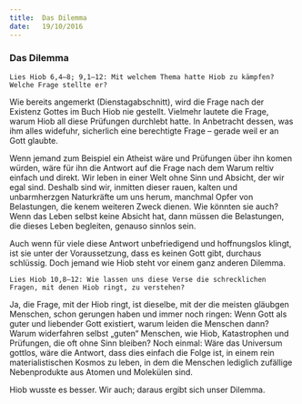 ```yaml
---
title:  Das Dilemma
date:   19/10/2016
---
```


### Das Dilemma

`Lies Hiob 6,4–8; 9,1–12: Mit welchem Thema hatte Hiob zu kämpfen? Welche Frage stellte er?`

Wie bereits angemerkt (Dienstagabschnitt), wird die Frage nach der Existenz Gottes im Buch Hiob nie gestellt. Vielmehr lautete die Frage, warum Hiob all diese Prüfungen durchlebt hatte. In Anbetracht dessen, was ihm alles widefuhr, sicherlich eine berechtigte Frage – gerade weil er an Gott glaubte.

Wenn jemand zum Beispiel ein Atheist wäre und Prüfungen über ihn komen würden, wäre für ihn die Antwort auf die Frage nach dem Warum reltiv einfach und direkt. Wir leben in einer Welt ohne Sinn und Absicht, der wir egal sind. Deshalb sind wir, inmitten dieser rauen, kalten und unbarmherzgen Naturkräfte um uns herum, manchmal Opfer von Belastungen, die kenem weiteren Zweck dienen. Wie könnten sie auch? Wenn das Leben selbst keine Absicht hat, dann müssen die Belastungen, die dieses Leben begleiten, genauso sinnlos sein.

Auch wenn für viele diese Antwort unbefriedigend und hoffnungslos klingt, ist sie unter der Voraussetzung, dass es keinen Gott gibt, durchaus schlüssig. Doch jemand wie Hiob steht vor einem ganz anderen Dilemma.

`Lies Hiob 10,8–12: Wie lassen uns diese Verse die schrecklichen Fragen, mit denen Hiob ringt, zu verstehen?`

Ja, die Frage, mit der Hiob ringt, ist dieselbe, mit der die meisten gläubgen Menschen, schon gerungen haben und immer noch ringen: Wenn Gott als guter und liebender Gott existiert, warum leiden die Menschen dann? Warum widerfahren selbst „guten“ Menschen, wie Hiob, Katastrophen und Prüfungen, die oft ohne Sinn bleiben? Noch einmal: Wäre das Universum gottlos, wäre die Antwort, dass dies einfach die Folge ist, in einem rein materialistischen Kosmos zu leben, in dem die Menschen lediglich zufällige Nebenprodukte aus Atomen und Molekülen sind.

Hiob wusste es besser. Wir auch; daraus ergibt sich unser Dilemma.